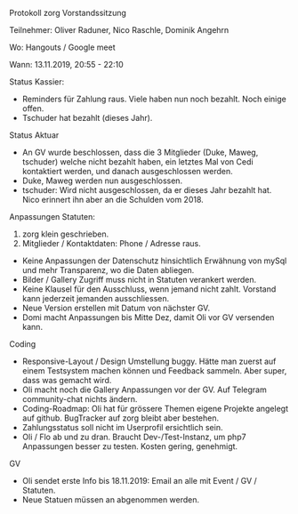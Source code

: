 Protokoll zorg Vorstandssitzung

Teilnehmer: Oliver Raduner, Nico Raschle, Dominik Angehrn

Wo: Hangouts / Google meet

Wann: 13.11.2019, 20:55 - 22:10


Status Kassier:
- Reminders für Zahlung raus. Viele haben nun noch bezahlt. Noch einige offen.
- Tschuder hat bezahlt (dieses Jahr).


Status Aktuar
- An GV wurde beschlossen, dass die 3 Mitglieder (Duke, Maweg, tschuder) welche nicht bezahlt haben, ein letztes Mal von Cedi kontaktiert werden, und danach ausgeschlossen werden.
- Duke, Maweg werden nun ausgeschlossen.
- tschuder: Wird nicht ausgeschlossen, da er dieses Jahr bezahlt hat. Nico erinnert ihn aber an die Schulden vom 2018.
	
	
Anpassungen Statuten:
1) zorg klein geschrieben.
2) Mitglieder / Kontaktdaten: Phone / Adresse raus.
- Keine Anpassungen der Datenschutz hinsichtlich Erwähnung von mySql und mehr Transparenz, wo die Daten abliegen.
- Bilder / Gallery Zugriff muss nicht in Statuten verankert werden.
- Keine Klausel für den Ausschluss, wenn jemand nicht zahlt. Vorstand kann jederzeit jemanden ausschliessen.
- Neue Version erstellen mit Datum von nächster GV.
- Domi macht Anpassungen bis Mitte Dez, damit Oli vor GV versenden kann.


Coding
- Responsive-Layout / Design Umstellung buggy. Hätte man zuerst auf einem Testsystem machen können und Feedback sammeln. Aber super, dass was gemacht wird.
- Oli macht noch die Gallery Anpassungen vor der GV. Auf Telegram community-chat nichts ändern.
- Coding-Roadmap: Oli hat für grössere Themen eigene Projekte angelegt auf github. BugTracker auf zorg bleibt aber bestehen.
- Zahlungsstatus soll nicht im Userprofil ersichtlich sein.
- Oli / Flo ab und zu dran. Braucht Dev-/Test-Instanz, um php7 Anpassungen besser zu testen. Kosten gering, genehmigt.


GV
- Oli sendet erste Info bis 18.11.2019: Email an alle mit Event / GV / Statuten.
- Neue Statuen müssen an abgenommen werden.

